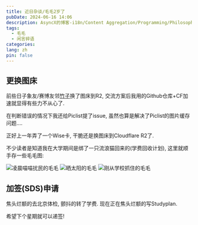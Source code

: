 ```yaml
---
title: 近日杂谈/毛毛2岁了
pubDate: 2024-06-16 14:06
description: AsyncX的博客-i18n/Content Aggregation/Programming/Philosophy/Hobbies/i18n多语言/内容聚合/编程/哲学/爱好
tags:
  - 毛毛
  - 闲言碎语
categories: 
lang: zh
pin: false
---
```

## 更换图床
前些日子象友/赛博友邻[竹子](https://zhuzi.dev)换了图床到R2, 交流方案后我用的Github仓库+CF加速就显得有些力不从心了. 

在判断错误的情况下我还给Piclist提了issue, 虽然也算是解决了Piclist的图片缓存问题....

正好上一年弄了一个Wise卡, 干脆还是换图床到Cloudflare R2了.

不少读者是知道我在大学期间是绑了一只流浪猫回来的(学费回收计划), 这里就顺手存一些毛毛图:

![凌晨喵喵扰民的毛毛](https://r2.asyncx.top/2024/06/16/202406161446563.webp)
![晒太阳的毛毛](https://r2.asyncx.top/images/202303262315761.png)
![刚从学校抓住的毛毛](https://r2.asyncx.top/images/202304221847853.png)

## 加签(SDS)申请
焦头烂额的去北京体检, 颤抖的转了学费. 现在正在焦头烂额的写Studyplan.

希望下个星期就可以递签!